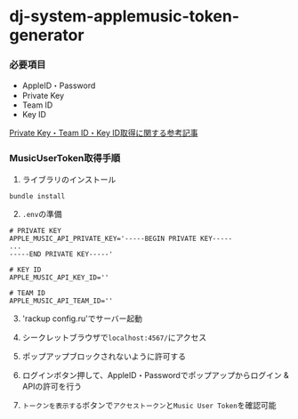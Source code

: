 # dj-system-applemusic-token-generator

### 必要項目
- AppleID・Password
- Private Key
- Team ID
- Key ID

[Private Key・Team ID・Key ID取得に関する参考記事](https://dev.classmethod.jp/articles/ios-11-apple-music-api-intro/)

### MusicUserToken取得手順
1. ライブラリのインストール
```
bundle install
```

2. `.env`の準備
```
# PRIVATE KEY
APPLE_MUSIC_API_PRIVATE_KEY='-----BEGIN PRIVATE KEY-----
...
-----END PRIVATE KEY-----'

# KEY ID
APPLE_MUSIC_API_KEY_ID=''

# TEAM ID
APPLE_MUSIC_API_TEAM_ID=''
```

3. 'rackup config.ru'でサーバー起動

4. シークレットブラウザで`localhost:4567/`にアクセス

5. ポップアップブロックされないように許可する

6. ログインボタン押して、AppleID・Passwordでポップアップからログイン & APIの許可を行う

7. `トークンを表示する`ボタンで`アクセストークン`と`Music User Token`を確認可能
